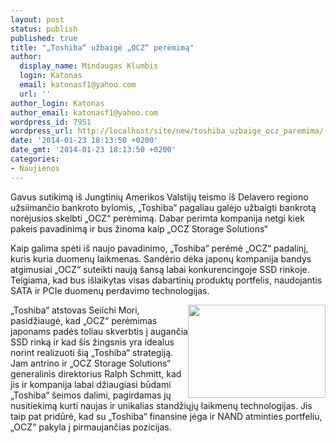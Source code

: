```yaml
---
layout: post
status: publish
published: true
title: "„Toshiba“ užbaigė „OCZ“ perėmimą"
author:
  display_name: Mindaugas Klumbis
  login: Katonas
  email: katonasf1@yahoo.com
  url: ''
author_login: Katonas
author_email: katonasf1@yahoo.com
wordpress_id: 7951
wordpress_url: http://localhost/site/new/toshiba_uzbaige_ocz_paremima/
date: '2014-01-23 18:13:50 +0200'
date_gmt: '2014-01-23 18:13:50 +0200'
categories:
- Naujienos
---
```

<p>
	Gavus sutikimą i&scaron; Jungtinių Amerikos Valstijų teismo i&scaron; Delavero regiono užsiimančio bankroto bylomis, &bdquo;Toshiba&ldquo; pagaliau galėjo užbaigti bankrotą norėjusios skelbti &bdquo;OCZ&ldquo; perėmimą. Dabar perimta kompanija netgi kiek pakeis pavadinimą ir bus žinoma kaip &bdquo;OCZ Storage Solutions&ldquo;</p>
<p>
	Kaip galima spėti i&scaron; naujo pavadinimo, &bdquo;Toshiba&ldquo; perėmė &bdquo;OCZ&ldquo; padalinį, kuris kuria duomenų laikmenas. Sandėrio dėka japonų kompanija bandys atgimusiai &bdquo;OCZ&ldquo; suteikti naują &scaron;ansą labai konkurencingoje SSD rinkoje. Teigiama, kad bus i&scaron;laikytas visas dabartinių produktų portfelis, naudojantis SATA ir PCIe duomenų perdavimo technologijas.</p>
<p>
	<a href="http://technews.lt/userfiles/OCZ_StorageSolutionslogo.jpg"><img alt="" src="http://technews.lt/userfiles/OCZ_StorageSolutionslogo.jpg" style="width: 220px; height: 149px; float: right;" /></a>&bdquo;Toshiba&ldquo; atstovas Seiichi Mori, pasidžiaugė, kad &bdquo;OCZ&ldquo; perėmimas japonams padės toliau skverbtis į augančia SSD rinką ir kad &scaron;is žingsnis yra idealus norint realizuoti &scaron;ią &bdquo;Toshiba&ldquo; strategiją. Jam antrino ir &bdquo;OCZ Storage Solutions&ldquo; generalinis direktorius Ralph Schmitt, kad jis ir kompanija labai džiaugiasi būdami &bdquo;Toshiba&ldquo; &scaron;eimos dalimi, pagirdamas jų nusitiekimą kurti naujas ir unikalias standžiųjų laikmenų technologijas. Jis taip pat pridūrė, kad su &bdquo;Toshiba&ldquo; finansine jėga ir NAND atminties portfeliu, &bdquo;OCZ&ldquo; pakyla į pirmaujančias pozicijas.</p>
